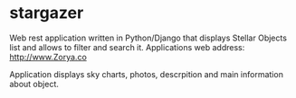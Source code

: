 # stargazer
Web rest application written in Python/Django that displays Stellar Objects list and allows to filter and search it.
Applications web address: http://www.Zorya.co

Application displays sky charts, photos, descrpition and main information about object.
